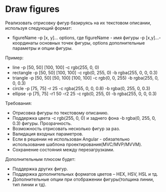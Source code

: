 # Draw figures

Реализовать отрисовку фигур базируясь на их текстовом описании, используя
следующий формат:

- figureName –p [x, y]... options,
где figureName - имя фигуры
-p [x,y]...-координаты основных точек фигуры,
options дополнительные параметры и опции фигуры.

Пример:
- line -p [50, 50] [100, 100] -c rgb(255, 0, 0)
- rectangle -p [50, 50] [100, 100] -c rgb(0, 255, 0) -b rgba(255, 0, 0, 0.3)
- triangle -p [50, 50] [50, 100] [100, 100] -c rgb(0, 0, 255) -b rgba(255, 0, 0,
0.3)
- circle -p [75, 75] -r 25 -c rgba(255, 0, 0, 0.8) -b rgba(0, 255, 0, 0.3)
- ellipse -p [75, 75] -r1 50 -r2 25 -c rgb(0, 255, 0) -b rgba(255, 0, 0, 0.3)

Требования:
 - Отрисовка фигуры по текстовому описанию.
 - Поддержка цвета -c rgb(255, 0, 0) и заднего фона -b rgba(0, 255, 0, 0.3)
фигуры. Прозрачность.
 - Возможность отрисовать несколько фигур за раз.
- Валидация входных параметров.
- Если в решении не использован Angular - обязательно использование шаблона
проектирования(MVC/MVP/MVVM).
- Сохранение состояния между перезагрузками.

Дополнительным плюсом будет:
- Поддержка других фигур.
- Поддержка дополнительных форматов цветов – HEX, HSV, HSL и тд.
- Дополнительные опции при отображении фигуры(толщина линии, тип линии и тд).
